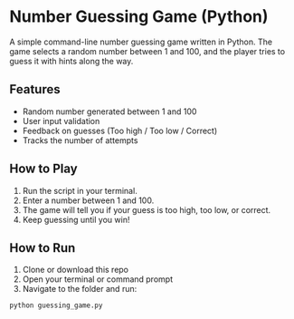 # Number Guessing Game (Python)

A simple command-line number guessing game written in Python. The game selects a random number between 1 and 100, and the player tries to guess it with hints along the way.

## Features

- Random number generated between 1 and 100
- User input validation
- Feedback on guesses (Too high / Too low / Correct)
- Tracks the number of attempts

## How to Play

1. Run the script in your terminal.
2. Enter a number between 1 and 100.
3. The game will tell you if your guess is too high, too low, or correct.
4. Keep guessing until you win!

##  How to Run

1. Clone or download this repo
2. Open your terminal or command prompt
3. Navigate to the folder and run:

```bash
python guessing_game.py
